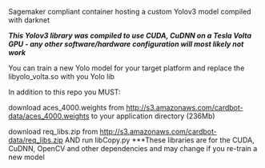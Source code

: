 Sagemaker compliant container hosting a custom Yolov3 model compiled with darknet


***This Yolov3 library was compiled to use CUDA, CuDNN on a Tesla Volta GPU - any other 
software/hardware configuration will most likely not work***

You can train a new Yolo model for your target platform and replace the libyolo_volta.so with you Yolo lib


In addition to this repo you MUST:

download aces_4000.weights from http://s3.amazonaws.com/cardbot-data/aces_4000.weights to your 
application directory (236Mb)

download req_libs.zip from http://s3.amazonaws.com/cardbot-data/req_libs.zip AND run libCopy.py
***These libraries are for the CUDA, CuDNN, OpenCV and other dependencies and may change if you re-train a new model


